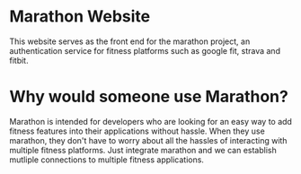 # Marathon Website

This website serves as the front end for the marathon project, an authentication service for fitness platforms such as google fit, strava and fitbit. 

# Why would someone use Marathon?

Marathon is intended for developers who are looking for an easy way to add fitness features into their applications without hassle. When they use marathon, they don't have to worry about all the hassles of interacting with multiple fitness platforms. Just integrate marathon and we can establish mutliple connections to multiple fitness applications.
